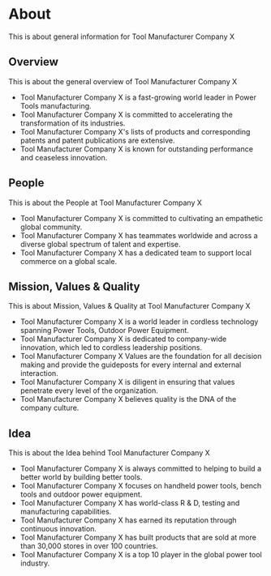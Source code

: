 # About

This is about general information for Tool Manufacturer Company X

## Overview

This is about the general overview of Tool Manufacturer Company X

- Tool Manufacturer Company X is a fast-growing world leader in Power Tools manufacturing.
- Tool Manufacturer Company X is committed to accelerating the transformation of its industries.
- Tool Manufacturer Company X's lists of products and corresponding patents and patent publications are extensive.
- Tool Manufacturer Company X is known for outstanding performance and ceaseless innovation.

## People

This is about the People at Tool Manufacturer Company X

- Tool Manufacturer Company X is committed to cultivating an empathetic global community.
- Tool Manufacturer Company X has teammates worldwide and across a diverse global spectrum of talent and expertise.
- Tool Manufacturer Company X has a dedicated team to support local commerce on a global scale.

## Mission, Values & Quality

This is about Mission, Values & Quality at Tool Manufacturer Company X

- Tool Manufacturer Company X is a world leader in cordless technology spanning Power Tools, Outdoor Power Equipment.
- Tool Manufacturer Company X is dedicated to company-wide innovation, which led to cordless leadership positions.
- Tool Manufacturer Company X Values are the foundation for all decision making and provide the guideposts for every internal and external interaction.
- Tool Manufacturer Company X is diligent in ensuring that values penetrate every level of the organization.
- Tool Manufacturer Company X believes quality is the DNA of the company culture.

## Idea

This is about the Idea behind Tool Manufacturer Company X

- Tool Manufacturer Company X is always committed to helping to build a better world by building better tools.
- Tool Manufacturer Company X focuses on handheld power tools, bench tools and outdoor power equipment.
- Tool Manufacturer Company X has world-class R & D, testing and manufacturing capabilities.
- Tool Manufacturer Company X has earned its reputation through continuous innovation.
- Tool Manufacturer Company X has built products that are sold at more than 30,000 stores in over 100 countries.
- Tool Manufacturer Company X is a top 10 player in the global power tool industry.
